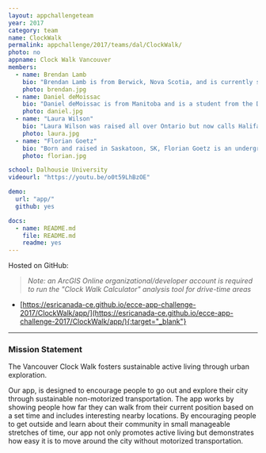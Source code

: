 ```yaml
---
layout: appchallengeteam
year: 2017
category: team
name: ClockWalk
permalink: appchallenge/2017/teams/dal/ClockWalk/
photo: no
appname: Clock Walk Vancouver
members:
  - name: Brendan Lamb
    bio: "Brendan Lamb is from Berwick, Nova Scotia, and is currently studying Planning at Dalhousie University. Brendan is passionate about Urban Activism and hopes to get you online interactive mapping to help communities make positive changes in their communities."
    photo: brendan.jpg
  - name: Daniel deMoissac
    bio: "Daniel deMoissac is from Manitoba and is a student from the Dalhousie School of Planning. Daniel intends to continue learning about mapping and transit systems and would like to apply it to a career in the field of urban planning."
    photo: daniel.jpg
  - name: "Laura Wilson"
    bio: "Laura Wilson was raised all over Ontario but now calls Halifax home. She is an undergraduate at Dalhousie University completing her BSc in Biology and plans to continue her studies after graduation with her focus on a career in wildlife conservation."
    photo: laura.jpg
  - name: "Florian Goetz"
    bio: "Born and raised in Saskatoon, SK, Florian Goetz is an undergraduate student in Dalhousie University's School of Planning. Florian is seeking a career in urban planning, so that he can help develop a more sustainable future."
    photo: florian.jpg

school: Dalhousie University
videourl: "https://youtu.be/o0t59LhBzOE"

demo:
  url: "app/"
  github: yes

docs:
  - name: README.md
    file: README.md
    readme: yes
---
```


Hosted on GitHub:

> *Note: an ArcGIS Online organizational/developer account is required to run the "Clock Walk Calculator" analysis tool for drive-time areas*

- [https://esricanada-ce.github.io/ecce-app-challenge-2017/ClockWalk/app/](https://esricanada-ce.github.io/ecce-app-challenge-2017/ClockWalk/app/){:target="_blank"}

***

### Mission Statement

The Vancouver Clock Walk fosters sustainable active living through urban exploration.

Our app, is designed to encourage people to go out and explore their city
through sustainable non-motorized transportation. The app works by showing
people how far they can walk from their current position based on a set time and
includes interesting nearby locations. By encouraging people to get outside and
learn about their community in small manageable stretches of time, our app not
only promotes active living but demonstrates how easy it is to move around the
city without motorized transportation.